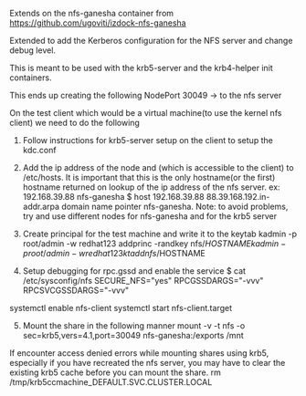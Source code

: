 Extends on the nfs-ganesha container from https://github.com/ugoviti/izdock-nfs-ganesha

Extended to add the Kerberos configuration for the NFS server and change debug level.

This is meant to be used with the krb5-server and the krb4-helper init containers.

This ends up creating the following NodePort
30049 -> to the nfs server

On the test client which would be a virtual machine(to use the kernel nfs client) we need to do the following
1) Follow instructions for krb5-server setup on the client to setup the kdc.conf

2) Add the ip address of the node and (which is accessible to the client) to /etc/hosts. It is important that this is the only hostname(or the first) hostname returned on lookup of the ip address of the nfs server.
ex: 
192.168.39.88 nfs-ganesha
$ host 192.168.39.88
88.39.168.192.in-addr.arpa domain name pointer nfs-ganesha.
Note: to avoid problems, try and use different nodes for nfs-ganesha and for the krb5 server

3) Create principal for the test machine and write it to the keytab
kadmin -p root/admin -w redhat123 addprinc -randkey nfs/$HOSTNAME
kadmin -p root/admin -w redhat123 ktadd nfs/$HOSTNAME

4) Setup debugging for rpc.gssd and enable the service
$ cat /etc/sysconfig/nfs
SECURE_NFS="yes"
RPCGSSDARGS="-vvv"
RPCSVCGSSDARGS="-vvv"

systemctl enable nfs-client
systemctl start nfs-client.target

5) Mount the share in the following manner
mount -v -t nfs -o sec=krb5,vers=4.1,port=30049 nfs-ganesha:/exports /mnt


If encounter access denied errors while mounting shares using krb5, especially if you have recreated the nfs server, you may have to clear the existing krb5 cache before you can mount the share.
rm /tmp/krb5ccmachine_DEFAULT.SVC.CLUSTER.LOCAL
